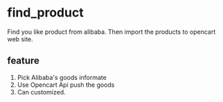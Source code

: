 # find_product
Find you like product from alibaba. Then import the products to opencart web site.

## feature
1. Pick Alibaba's goods informate
2. Use Opencart Api push the goods
3. Can customized.
